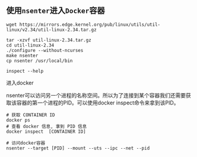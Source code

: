 ## 使用`nsenter`进入`Docker`容器



```shell
wget https://mirrors.edge.kernel.org/pub/linux/utils/util-linux/v2.34/util-linux-2.34.tar.gz

tar -xzvf util-linux-2.34.tar.gz
cd util-linux-2.34
./configure --without-ncurses
make nsenter
cp nsenter /usr/local/bin

inspect --help
```



进入docker

nsenter可以访问另一个进程的名称空间。所以为了连接到某个容器我们还需要获取该容器的第一个进程的PID。可以使用docker inspect命令来拿到该PID。

```shell
# 获取 CONTAINER ID
docker ps
# 查看 docker 信息, 拿到 PID 信息
docker inspect  [CONTAINER ID]

# 访问docker容器
nsenter --target [PID] --mount --uts --ipc --net --pid
```

